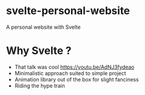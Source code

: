 # svelte-personal-website

A personal website with Svelte

# Why Svelte ?

- That talk was cool https://youtu.be/AdNJ3fydeao
- Minimalistic approach suited to simple project
- Animation library out of the box for slight fanciness
- Riding the hype train
